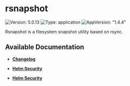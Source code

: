 # rsnapshot

![Version: 5.0.13](https://img.shields.io/badge/Version-5.0.13-informational?style=flat-square) ![Type: application](https://img.shields.io/badge/Type-application-informational?style=flat-square) ![AppVersion: "1.4.4"](https://img.shields.io/badge/AppVersion-"1.4.4"-informational?style=flat-square)

Rsnapshot is a filesystem snapshot utility based on rsync.

## Available Documentation

- [**Changelog**](CHANGELOG)

- [**Helm Security**](container-security)

- [**Helm Security**](helm-security)

